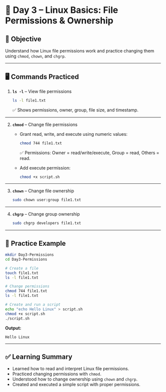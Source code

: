 # 📘 Day 3 – Linux Basics: File Permissions & Ownership

## 🎯 Objective

Understand how Linux file permissions work and practice changing them using `chmod`, `chown`, and `chgrp`.

---

## 🖥 Commands Practiced

1. **`ls -l`** – View file permissions

   ```bash
   ls -l file1.txt
   ```

   ✅ Shows permissions, owner, group, file size, and timestamp.

---

2. **`chmod`** – Change file permissions

   * Grant read, write, and execute using numeric values:

     ```bash
     chmod 744 file1.txt
     ```

     ✅ Permissions: Owner = read/write/execute, Group = read, Others = read.

   * Add execute permission:

     ```bash
     chmod +x script.sh
     ```

---

3. **`chown`** – Change file ownership

   ```bash
   sudo chown user:group file1.txt
   ```

---

4. **`chgrp`** – Change group ownership

   ```bash
   sudo chgrp developers file1.txt
   ```

---

## 📂 Practice Example

```bash
mkdir Day3-Permissions
cd Day3-Permissions

# Create a file
touch file1.txt
ls -l file1.txt

# Change permissions
chmod 744 file1.txt
ls -l file1.txt

# Create and run a script
echo "echo Hello Linux" > script.sh
chmod +x script.sh
./script.sh
```

**Output:**

```
Hello Linux
```

---

## ✅ Learning Summary

* Learned how to read and interpret Linux file permissions.
* Practiced changing permissions with `chmod`.
* Understood how to change ownership using `chown` and `chgrp`.
* Created and executed a simple script with proper permissions.
